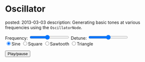 Oscillator
==========
posted: 2013-03-03
description: Generating basic tones at various frequencies using the `OscillatorNode`.

<!-- Change between different Oscillator types. Also have a dragger
     thing for frequency and detune, and visualize the result. -->

<canvas style="background: white;"></canvas>

<div>
Frequency: <input id="frequency" type="range" min="0" max="1000"
step="1" value="440"
onchange="sample.changeFrequency(this.value);">
Detune: <input id="detune" type="range" min="-100" max="100" step="5" value="0"
onchange="sample.changeDetune(this.value);">
</div>

<div>
<input type="radio" name="ir" value="0" class="effect" checked
onclick="sample.changeType('sine')">Sine</input>
<input type="radio" name="ir" value="1" class="effect"
onclick="sample.changeType('square')">Square</input>
<input type="radio" name="ir" value="2" class="effect"
onclick="sample.changeType('sawtooth')">Sawtooth</input>
<input type="radio" name="ir" value="3" class="effect"
onclick="sample.changeType('triangle')">Triangle</input>
</div>

<button onclick="sample.toggle()">Play/pause</button>

<script src="/static/js/shared.js"></script>
<script src="oscillator-sample.js"></script>
<script>
var sample = new OscillatorSample();
</script>
